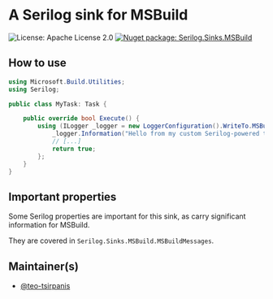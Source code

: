 # A Serilog sink for MSBuild

![License: Apache License 2.0](https://img.shields.io/github/license/teo-tsirpanis/serilog-sinks-msbuild.svg)
[![Nuget package: Serilog.Sinks.MSBuild](https://img.shields.io/nuget/v/Serilog.Sinks.MSBuild.svg)](https://www.nuget.org/packages/Serilog.Sinks.MSBuild/)

## How to use

``` csharp
using Microsoft.Build.Utilities;
using Serilog;

public class MyTask: Task {

    public override bool Execute() {
        using (ILogger _logger = new LoggerConfiguration().WriteTo.MSBuild(this).CreateLogger()) {
            _logger.Information("Hello from my custom Serilog-powered task");
            // [...]
            return true;
        };
    }
}
```

## Important properties

Some Serilog properties are important for this sink, as carry significant information for MSBuild.

They are covered in `Serilog.Sinks.MSBuild.MSBuildMessages`.

## Maintainer(s)

- [@teo-tsirpanis](https://github.com/teo-tsirpanis)
